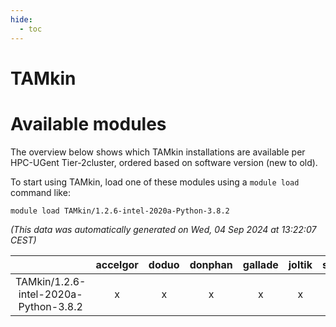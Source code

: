 ```yaml
---
hide:
  - toc
---
```


TAMkin
======

# Available modules


The overview below shows which TAMkin installations are available per HPC-UGent Tier-2cluster, ordered based on software version (new to old).

To start using TAMkin, load one of these modules using a `module load` command like:

```shell
module load TAMkin/1.2.6-intel-2020a-Python-3.8.2
```

*(This data was automatically generated on Wed, 04 Sep 2024 at 13:22:07 CEST)*  

| |accelgor|doduo|donphan|gallade|joltik|shinx|skitty|
| :---: | :---: | :---: | :---: | :---: | :---: | :---: | :---: |
|TAMkin/1.2.6-intel-2020a-Python-3.8.2|x|x|x|x|x|-|x|

